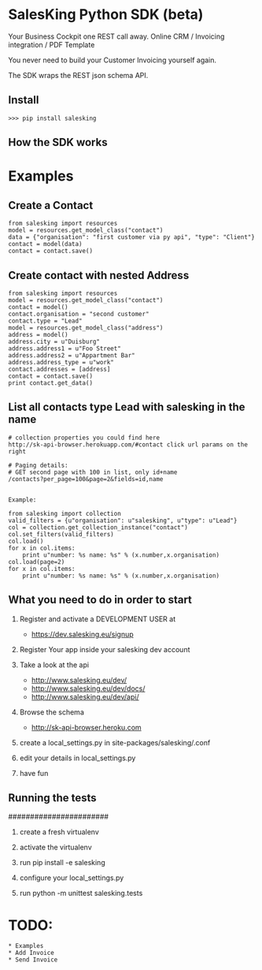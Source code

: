 # SalesKing Python SDK (beta)

Your Business Cockpit one REST call away.
Online CRM / Invoicing integration / PDF Template

You never need to build your Customer Invoicing
yourself again.

The SDK wraps the REST json schema API.    

## Install
	
	>>> pip install salesking


## How the SDK works

# Examples

## Create a Contact
    
    from salesking import resources
    model = resources.get_model_class("contact")
    data = {"organisation": "first customer via py api", "type": "Client"}
    contact = model(data)
    contact = contact.save()
    
## Create contact with nested Address
    
    from salesking import resources
    model = resources.get_model_class("contact")
    contact = model()
    contact.organisation = "second customer"
    contact.type = "Lead"
    model = resources.get_model_class("address")
    address = model()
    address.city = u"Duisburg"
    address.address1 = u"Foo Street"
    address.address2 = u"Appartment Bar"
    address.address_type = u"work"
    contact.addresses = [address]
    contact = contact.save()
    print contact.get_data()

## List all contacts type Lead with salesking in the name
    # collection properties you could find here
    http://sk-api-browser.herokuapp.com/#contact click url params on the right
    
    # Paging details: 
    # GET second page with 100 in list, only id+name
    /contacts?per_page=100&page=2&fields=id,name    
    
    
    Example:
    
    from salesking import collection
    valid_filters = {u"organisation": u"salesking", u"type": u"Lead"}
    col = collection.get_collection_instance("contact")
    col.set_filters(valid_filters)
    col.load()
    for x in col.items:
     	print u"number: %s name: %s" % (x.number,x.organisation)
    col.load(page=2)
    for x in col.items:
     	print u"number: %s name: %s" % (x.number,x.organisation)
    
## What you need to do in order to start

1) Register and activate a DEVELOPMENT USER at

	* https://dev.salesking.eu/signup   

2) Register Your app inside your salesking dev account


3) Take a look at the api
	
	* http://www.salesking.eu/dev/
	* http://www.salesking.eu/dev/docs/
	* http://www.salesking.eu/dev/api/
	
4) Browse the schema
	
	* http://sk-api-browser.heroku.com   

5) create a local_settings.py in site-packages/salesking/.conf  

6) edit your details in local_settings.py
 
7) have fun


## Running the tests ## 
#######################

1) create a fresh virtualenv

2) activate the virtualenv

3) run pip install -e salesking

4) configure your local_settings.py

5) run python -m unittest salesking.tests


# TODO:

	* Examples
	* Add Invoice
	* Send Invoice
